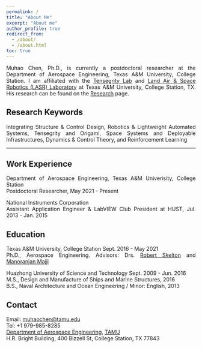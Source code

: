 ```yaml
---
permalink: /
title: "About Me"
excerpt: "About me"
author_profile: true
redirect_from:
  - /about/
  - /about.html
toc: true
---
```


<div style="text-align: justify;" markdown="1">


<!--<div style="text-align: justify">  </div> -->
Muhao Chen, Ph.D., is currently a postdoctoral researcher at the Department of Aerospace Engineering, Texas A&M University, College Station. I am affiliated with the [Tensegrity Lab](https://bobskelton.github.io/) and [Land Air & Space Robotics (LASR) Laboratory](https://lasr.tamu.edu/) at Texas A&M University, College Station, TX. His research can be found on the [Research](https://muhao-chen.github.io/research/) page. 

## Research Keywords
Integrating Structure & Control Design, Robotics & Lightweight Automated Systems, Tensegrity and Origami, Space Systems and Deployable Infrastructures, Dynamics & Control Theory, and Reinforcement Learning    



<!--His work mainly involves:</div>
* Integrating Structure and Control Design for Modeling and Control of Complex Systems
* Deployable Automated Systems 
* Lightweight Infrastructures for Long-term Earth/Planetary Explorations 
-->
<!--for Deep Space Explorations and Air, Land, and Underwater Applications-->

<!--Integrating Structure & Control Design, Robotics, Tensegrity, System Design, Space Habitat Design, Moon & Mar Mining, Dynamical Systems Theory, Model-Based and Data-based Control, Signal Processing, Fluid-based Structures.-->

---


## Work Experience

Department of Aerospace Engineering, Texas A&M Univerisity, College Station    
Postdoctoral Researcher, May 2021 - Present

National Instruments Corporation   
Assistant Application Engineer & LabVIEW Club President at HUST, Jul. 2013 - Jan. 2015 


<!--Research Assistant, Department of Aerospace Engineering, Texas A&M Univerisity, College Station, TX, Sept.2016 - May 2021-->
<!--Research Assistant, Department of Naval Architecture and Ocean Engineering, Huazhong University of Sci. & Tech. (HUST), China, Sept.2012 - Jul.2016-->


## Education 

Texas A&M University, College Station Sept. 2016 - May 2021    
Ph.D., Aerospace Engineering. Advisors: Drs. [Robert Skelton](https://bobskelton.github.io/) and [Manoranjan Majji](https://engineering.tamu.edu/aerospace/profiles/majji-manoranjan.html)           

Huazhong University of Science and Technology Sept. 2009 - Jun. 2016    
M.S., Design and Manufacture of Ships and Marine Structures, 2016      
B.S., Naval Architecture and Ocean Engineering / Minor: English, 2013

<!--
## Research Interest
* Integrating Structure & Control Design    
* Robotics & Lightweight automated system
* Tensegrity and Origami Systems
* Dynamics and Control Theory    
* Space Systems and Infrastructures
-->

## Contact
Email: muhaochen@tamu.edu    
Tel: +1 979-985-8285  
[Department of Aerospace Engineering](https://engineering.tamu.edu/aerospace/about/facts.html), [TAMU](https://www.tamu.edu/)      
H.R. Bright Building, 400 Bizzell St, College Station, TX 77843


